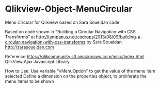 # Qlikview-Object-MenuCircular
Menu Circular for Qlikview based on Sara Soueidan code


 Based on code shown in "Building a Circular Navigation with CSS Transforms" at http://tympanus.net/codrops/2013/08/09/building-a-circular-navigation-with-css-transforms
 by Sara Soueidan http://sarasoueidan.com

 Reference https://qlikcommunity.s3.amazonaws.com/misc/index.html QlikView Ajax Javascript Library

 How to Use:
 Use variable "vMenuOption" to get the value of the menu item selected
 Define a dimension on the properties object, to proliferate the menu items to be shown
 
 
